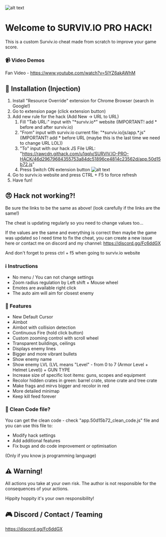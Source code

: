 ![alt text](http://i67.tinypic.com/znx0fl.png "Survivio Banner")
# Welcome to SURVIV.IO PRO HACK!
This is a custom Surviv.io cheat made from scratch to improve your game score.

### :video_camera: Video Demos
Fan Video - https://www.youtube.com/watch?v=5IYZ6akAWhM

## :wrench: Installation (Injection)

1. Install "Resource Override" extension for Chrome Browser (search in Google!)
2. Go to extension page (click extension button)
3. Add new rule for the hack (Add New -> URL to URL)
    1. Fill "Tab URL:" input with "\*surviv.io\*" website (IMPORTANT! add \* before and after surviv.io)
    2. "From" input with surviv.io current file: "\*surviv.io/js/app.*.js" (IMPORTANT! add \* before URL (maybe this is the last time we need to change URL LOL))
    3. "To" input with our hack JS File URL: "https://rawcdn.githack.com/u1qqlv/SURVIV.IO-PRO-HACK/46d29679684355753a84dc51896ce4814c23562d/app.50d15b72.js"
    4. Press Switch ON extension button 
    ![alt text](http://i68.tinypic.com/5l4fp3.png "Extension settings")
4. Go to surviv.io website and press CTRL + F5 to force refresh
5. Have fun!

## :angry: Hack not working?!
Be sure the links to be the same as above! (look carefully if the links are the same!)

The cheat is updating regularly so you need to change values too...

If the values are the same and everything is correct then maybe the game was updated so I need time to fix the cheat, you can create a new issue here or contact me on discord and my channel: https://discord.gg/Fc6ddGX

And don't forget to press ctrl + f5 when going to surviv.io website

### :information_source: Instructions

- No menu / You can not change settings
- Zoom radius regulation by Left shift + Mouse wheel
- Emotes are available right click
- The auto aim will aim for closest enemy

### :gift: Features

* New Default Cursor
* Aimbot
* Aimbot with collision detection
* Continuous Fire (hold click button)
* Custom zooming control with scroll wheel
* Transparent buildings, ceilings
* Displays enemy lines
* Bigger and more vibrant bullets
* Show enemy name
* Show enemy LVL (LVL means "Level" - from 0 to 7 (Armor Level + Helmet Level)) + GUN TYPE
* Increase size of specific loot items: guns, scopes and equipment
* Recolor hidden crates in green: barrel crate, stone crate and tree crate
* Make frags and mirvs bigger and recolor in red
* More detailed minimap
* Keep kill feed forever

### :ice_cream: Clean Code file?
You can get the clean code - check "app.50d15b72_clean_code.js" file and you can use this file to:
* Modify hack settings
* Add additional features
* Fix bugs and do code improvement or optimisation

(Only if you know js programming language)

## :warning: Warning!
All actions you take at your own risk. The author is not responsible for the consequences of your actions.

Hippity hoppity it's your own responsibility!

## :video_game: Discord / Contact / Teaming
https://discord.gg/Fc6ddGX

